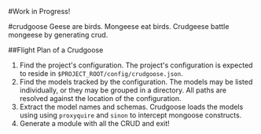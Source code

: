 #Work in Progress!

#crudgoose
Geese are birds. Mongeese eat birds.  Crudgeese battle mongeese by generating
crud.

##Flight Plan of a Crudgoose

1. Find the project's configuration.  The project's configuration is expected to
reside in `$PROJECT_ROOT/config/crudgoose.json`.
2. Find the models tracked by the configuration.  The models may be listed
individually, or they may be grouped in a directory.  All paths are resolved
against the location of the configuration.
3. Extract the model names and schemas.  Crudgoose loads the models using using
`proxyquire` and `sinon` to intercept mongoose constructs.
4. Generate a module with all the CRUD and exit!
